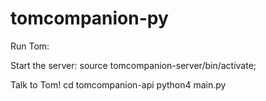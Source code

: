 # tomcompanion-py
Run Tom:

Start the server:
source tomcompanion-server/bin/activate; 

Talk to Tom!
cd tomcompanion-api
python4 main.py

